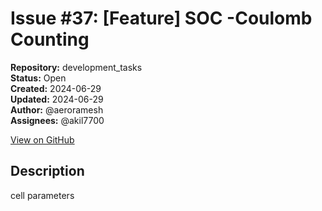 # Issue #37: [Feature] SOC -Coulomb Counting

**Repository:** development_tasks  
**Status:** Open  
**Created:** 2024-06-29  
**Updated:** 2024-06-29  
**Author:** @aeroramesh  
**Assignees:** @akil7700  

[View on GitHub](https://github.com/Simtestlab/development_tasks/issues/37)

## Description

cell parameters